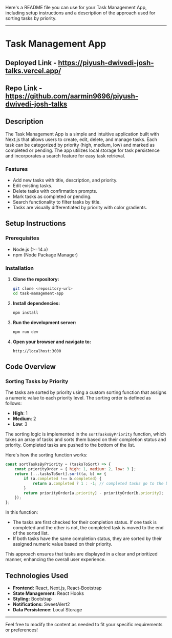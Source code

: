 Here's a README file you can use for your Task Management App, including setup instructions and a description of the approach used for sorting tasks by priority.

---

# Task Management App

## Deployed Link - https://piyush-dwivedi-josh-talks.vercel.app/

## Repo Link - https://github.com/aarmin9696/piyush-dwivedi-josh-talks

## Description

The Task Management App is a simple and intuitive application built with Next.js that allows users to create, edit, delete, and manage tasks. Each task can be categorized by priority (high, medium, low) and marked as completed or pending. The app utilizes local storage for task persistence and incorporates a search feature for easy task retrieval.

### Features

- Add new tasks with title, description, and priority.
- Edit existing tasks.
- Delete tasks with confirmation prompts.
- Mark tasks as completed or pending.
- Search functionality to filter tasks by title.
- Tasks are visually differentiated by priority with color gradients.

## Setup Instructions

### Prerequisites

- Node.js (>=14.x)
- npm (Node Package Manager)

### Installation

1. **Clone the repository:**

   ```bash
   git clone <repository-url>
   cd task-management-app
   ```

2. **Install dependencies:**

   ```bash
   npm install
   ```

3. **Run the development server:**

   ```bash
   npm run dev
   ```

4. **Open your browser and navigate to:**

   ```
   http://localhost:3000
   ```

## Code Overview

### Sorting Tasks by Priority

The tasks are sorted by priority using a custom sorting function that assigns a numeric value to each priority level. The sorting order is defined as follows:

- **High**: 1
- **Medium**: 2
- **Low**: 3

The sorting logic is implemented in the `sortTasksByPriority` function, which takes an array of tasks and sorts them based on their completion status and priority. Completed tasks are pushed to the bottom of the list.

Here's how the sorting function works:

```javascript
const sortTasksByPriority = (tasksToSort) => {
    const priorityOrder = { high: 1, medium: 2, low: 3 };
    return [...tasksToSort].sort((a, b) => {
        if (a.completed !== b.completed) {
            return a.completed ? 1 : -1; // completed tasks go to the bottom
        }
        return priorityOrder[a.priority] - priorityOrder[b.priority];
    });
};
```

In this function:
- The tasks are first checked for their completion status. If one task is completed and the other is not, the completed task is moved to the end of the sorted list.
- If both tasks have the same completion status, they are sorted by their assigned numeric value based on their priority.

This approach ensures that tasks are displayed in a clear and prioritized manner, enhancing the overall user experience.

## Technologies Used

- **Frontend:** React, Next.js, React-Bootstrap
- **State Management:** React Hooks
- **Styling:** Bootstrap
- **Notifications:** SweetAlert2
- **Data Persistence:** Local Storage

---

Feel free to modify the content as needed to fit your specific requirements or preferences!